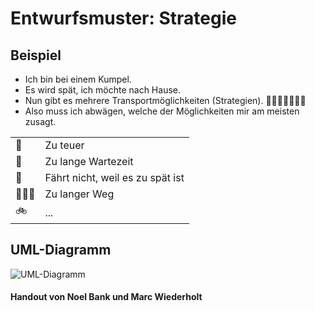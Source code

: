 # Entwurfsmuster: Strategie

## Beispiel

* Ich bin bei einem Kumpel.
* Es wird spät, ich möchte nach Hause.
* Nun gibt es mehrere Transportmöglichkeiten (Strategien). 🚖🚅🚌🏃🏻‍♀️🚴
* Also muss ich abwägen, welche der Möglichkeiten mir am meisten zusagt.


|    	|                                 	|
|-----	|----------------------------------	|
| 🚗   	| Zu teuer                         	|
| 🚅   	| Zu lange Wartezeit               	|
| 🚌   	| Fährt nicht, weil es zu spät ist 	|
| 🏃🏽‍♂️ 	| Zu langer Weg                    	|
| 🚲   	| ...                              	|


## UML-Diagramm

![UML-Diagramm](https://i.ibb.co/K0zR1Pb/Untitled-Diagram-4.png "UML-Diagramm")






#### Handout von Noel Bank und Marc Wiederholt
